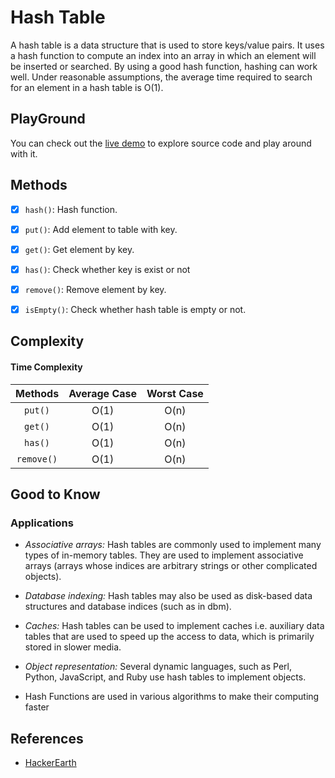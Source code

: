 # Hash Table

A hash table is a data structure that is used to store keys/value pairs. It uses a hash function to compute an index 
into an array in which an element will be inserted or searched. By using a good hash function, hashing can work well.
Under reasonable assumptions, the average time required to search for an element in a hash table is O(1).

## PlayGround
You can check out the [live demo](https://repl.it/@IlkinHuseynoff/Data-Structure-Hash-Table) to explore source code and play around with it. 



## Methods

- [x] `hash()`: Hash function.
- [x] `put()`: Add element to table with key.
- [x] `get()`: Get element by key.
- [x] `has()`: Check whether key is exist or not
- [x] `remove()`: Remove element by key.
- [x] `isEmpty()`: Check whether hash table is empty or not.



## Complexity

#### Time Complexity

| Methods      | Average Case | Worst Case  |
| :----------: | :---------:  | :----------:|  
| `put()`      | O(1)         | O(n)        |
| `get()`      | O(1)         | O(n)        |
| `has()`      | O(1)         | O(n)        | 
| `remove()`   | O(1)         | O(n)        |    



## Good to Know

### Applications

- *Associative arrays:* Hash tables are commonly used to implement many types of in-memory tables. They are used to 
implement associative arrays (arrays whose indices are arbitrary strings or other complicated objects).

- *Database indexing:* Hash tables may also be used as disk-based data structures and database indices (such as in dbm).

- *Caches:* Hash tables can be used to implement caches i.e. auxiliary data tables that are used to speed up the access
 to data, which is primarily stored in slower media.

- *Object representation:* Several dynamic languages, such as Perl, Python, JavaScript, and Ruby use hash tables to 
implement objects.

- Hash Functions are used in various algorithms to make their computing faster


## References

- [HackerEarth](https://www.hackerearth.com/practice/data-structures/hash-tables/basics-of-hash-tables/tutorial/)